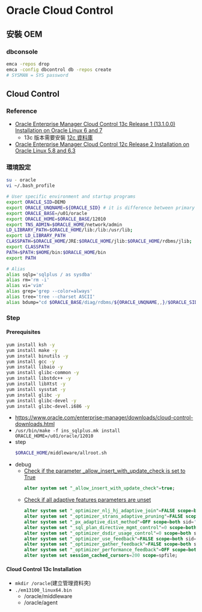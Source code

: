 # Oracle Cloud Control
## 安裝 OEM
### dbconsole
```bash
emca -repos drop
emca -config dbcontrol db -repos create
# SYSMAN = SYS password
```

## Cloud Control
### Reference
- [Oracle Enterprise Manager Cloud Control 13c Release 1 (13.1.0.0) Installation on Oracle Linux 6 and 7](https://oracle-base.com/articles/13c/cloud-control-13cr1-installation-on-oracle-linux-6-and-7)
    - 13c 版本需要安裝 [12c 資料庫](https://www.oracle.com/database/technologies/oracle12c-linux-12201-downloads.html#license-lightbox)
- [Oracle Enterprise Manager Cloud Control 12c Release 2 Installation on Oracle Linux 5.8 and 6.3](https://oracle-base.com/articles/12c/cloud-control-12cr2-installation-on-oracle-linux-5-and-6)

### 環境設定
```bash
su - oracle
vi ~/.bash_profile

# User specific environment and startup programs
export ORACLE_SID=DEMO
export ORACLE_UNQNAME=${ORACLE_SID} # it is difference between primary and standby database
export ORACLE_BASE=/u01/oracle
export ORACLE_HOME=$ORACLE_BASE/12010
export TNS_ADMIN=$ORACLE_HOME/network/admin
LD_LIBRARY_PATH=$ORACLE_HOME/lib:/lib:/usr/lib;
export LD_LIBRARY_PATH
CLASSPATH=$ORACLE_HOME/JRE:$ORACLE_HOME/jlib:$ORACLE_HOME/rdbms/jlib;
export CLASSPATH
PATH=$PATH:$HOME/bin:$ORACLE_HOME/bin
export PATH

# Alias
alias sqlp='sqlplus / as sysdba'
alias rm='rm -i'
alias vi='vim'
alias grep='grep --color=always'
alias tree='tree --charset ASCII'
alias bdump="cd $ORACLE_BASE/diag/rdbms/${ORACLE_UNQNAME,,}/$ORACLE_SID/trace"
```

### Step
#### Prerequisites
```bash
yum install ksh -y
yum install make -y
yum install binutils -y
yum install gcc -y
yum install libaio -y
yum install glibc-common -y
yum install libstdc++ -y
yum install libXtst -y
yum install sysstat -y
yum install glibc -y
yum install glibc-devel -y
yum install glibc-devel.i686 -y
```

- https://www.oracle.com/enterprise-manager/downloads/cloud-control-downloads.html
- `/usr/bin/make -f ins_sqlplus.mk install ORACLE_HOME=/u01/oracle/12010`
- step
    ```bash
    $ORACLE_HOME/middleware/allroot.sh
    ```
- debug
    - [Check if the parameter _allow_insert_with_update_check is set to True](https://support.oracle.com/epmos/faces/DocumentDisplay?_afrLoop=243960029504400&parent=EXTERNAL_SEARCH&sourceId=PROBLEM&id=2254373.1&_afrWindowMode=0&_adf.ctrl-state=619vyroih_4)
        ```sql
        alter system set "_allow_insert_with_update_check"=true;
        ```
    - [Check if all adaptive features parameters are unset](https://support.oracle.com/epmos/faces/DocumentDisplay?_afrLoop=30402886325103&parent=EXTERNAL_SEARCH&sourceId=PROBLEM&id=2635383.1&_afrWindowMode=0&_adf.ctrl-state=ke9nvuv68_4)
        ```sql
        alter system set "_optimizer_nlj_hj_adaptive_join"=FALSE scope=both sid='*';
        alter system set "_optimizer_strans_adaptive_pruning"=FALSE scope=both sid='*';
        alter system set "_px_adaptive_dist_method"=OFF scope=both sid='*';
        alter system set "_sql_plan_directive_mgmt_control"=0 scope=both sid='*';
        alter system set "_optimizer_dsdir_usage_control"=0 scope=both sid='*';
        alter system set "_optimizer_use_feedback"=FALSE scope=both sid='*';
        alter system set "_optimizer_gather_feedback"=FALSE scope=both sid='*';
        alter system set "_optimizer_performance_feedback"=OFF scope=both sid='*';
        alter system set session_cached_cursors=200 scope=spfile;
        ```

#### Cloud Control 13c Installation
- `mkdir /oracle`(建立管理資料夾)
- `./em13100_linux64.bin`
    - /oracle/middleware
    - /oracle/agent